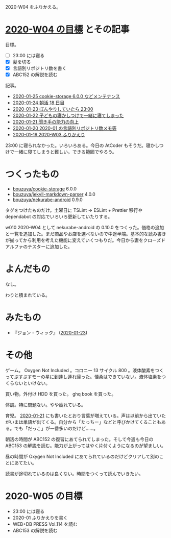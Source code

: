 2020-W04 をふりかえる。

# [2020-W04 の目標][2020-01-19] とその記事

目標。

- [ ] 23:00 には寝る
- [x] 髪を切る
- [x] 言語別リポジトリ数を書く
- [x] ABC152 の解説を読む

記事。

- [2020-01-25 cookie-storage 6.0.0 などメンテナンス][2020-01-25]
- [2020-01-24 朝活 18 日目][2020-01-24]
- [2020-01-23 ぼんやりしていたら 23:00][2020-01-23]
- [2020-01-22 子どもの寝かしつけで一緒に寝てしまった][2020-01-22]
- [2020-01-21 聞き手の能力の向上][2020-01-21]
- [2020-01-20 2020-01 の言語別リポジトリ数メモ等][2020-01-20]
- [2020-01-19 2020-W03 ふりかえり][2020-01-19]

23:00 に寝られなかった。いろいろある。今日の AtCoder もそうだ。寝かしつけで一緒に寝てしまうと難しい。できる範囲でやろう。

# つくったもの

- [bouzuya/cookie-storage][] 6.0.0
- [bouzuya/jekyll-markdown-parser][] 4.0.0
- [bouzuya/nekurabe-android][] 0.9.0

タグをつけたものだけ。土曜日に TSLint -> ESLint + Prettier 移行や dependabot の対応でいろいろ更新していたりする。

w010 2020-W04 として nekurabe-android の 0.10.0 をつくった。価格の追加と一覧を追加した。まだ商品やお店を選べないので中途半端。基本的な読み書きが揃ってから利用を考えた機能に変えていくつもりだ。今日から妻をクローズドアルファのテスターに追加した。

# よんだもの

なし。

わりと積まれている。

# みたもの

- 『ジョン・ウィック』 ([2020-01-23][])

# その他

ゲーム。 Oxygen Not Included 。コロニー 13 サイクル 800 。液体酸素をつくってぷすぷすモーの星に到達し連れ帰った。懐柔はできていない。液体塩素をつくらないといけない。

買い物。外付け HDD を買った。 ghq book を買った。

体調。特に問題ない。やや疲れている。

育児。 [2020-01-21][] にも書いたとおり言葉が増えている。声は以前から出ていたがいまは単語が出てくる。自分から「たっちー」などと呼びかけてくることもある。でも「だっこ」が一番多いのだけど……。

朝活の時間が ABC152 の復習にあてられてしまった。そして今週も今日の ABC153 の解説を読む。能力が上がってはやく片付くようになるのが望ましい。

昼の時間が Oxygen Not Included にあてられているのだけどクリアして別のことにあてたい。

読書が途切れているのは良くない。時間をつくって読んでいきたい。

# 2020-W05 の目標

- 23:00 には寝る
- 2020-01 ふりかえりを書く
- WEB+DB PRESS Vol.114 を読む
- ABC153 の解説を読む

[2020-01-19]: https://blog.bouzuya.net/2020/01/19/
[2020-01-20]: https://blog.bouzuya.net/2020/01/20/
[2020-01-21]: https://blog.bouzuya.net/2020/01/21/
[2020-01-22]: https://blog.bouzuya.net/2020/01/22/
[2020-01-23]: https://blog.bouzuya.net/2020/01/23/
[2020-01-24]: https://blog.bouzuya.net/2020/01/24/
[2020-01-25]: https://blog.bouzuya.net/2020/01/25/
[bouzuya/cookie-storage]: https://github.com/bouzuya/cookie-storage
[bouzuya/jekyll-markdown-parser]: https://github.com/bouzuya/jekyll-markdown-parser
[bouzuya/nekurabe-android]: https://github.com/bouzuya/nekurabe-android
